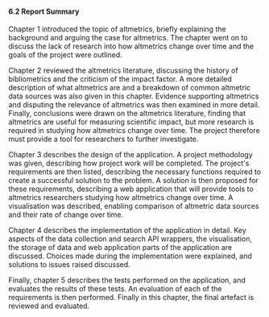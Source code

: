 #### 6.2 Report Summary

Chapter 1 introduced the topic of altmetrics, briefly explaining the background and arguing the case for altmetrics. The chapter went on to discuss the lack of research into how altmetrics change over time and the goals of the project were outlined.

Chapter 2 reviewed the altmetrics literature, discussing the history of bibliometrics and the criticism of the impact factor. A more detailed description of what altmetrics are and a breakdown of common altmetric data sources was also given in this chapter. Evidence supporting altmetrics and disputing the relevance of altmetrics was then examined in more detail. Finally, conclusions were drawn on the altmetrics literature, finding that altmetrics are useful for measuring scientific impact, but more research is required in studying how altmetrics change over time. The project therefore must provide a tool for researchers to further investigate.

Chapter 3 describes the design of the application. A project methodology was given, describing how project work will be completed. The project's requirements are then listed, describing the necessary functions required to create a successful solution to the problem. A solution is then proposed for these requirements, describing a web application that will provide tools to altmetrics researchers studying how altmetrics change over time. A visualisation was described, enabling comparison of altmetric data sources and their rate of change over time.

Chapter 4 describes the implementation of the application in detail. Key aspects of the data collection and search API wrappers, the visualisation, the storage of data and web application parts of the application are discussed. Choices made during the implementation were explained, and solutions to issues raised discussed.

Finally, chapter 5 describes the tests performed on the application, and evaluates the results of these tests. An evaluation of each of the requirements is then performed. Finally in this chapter, the final artefact is reviewed and evaluated.

